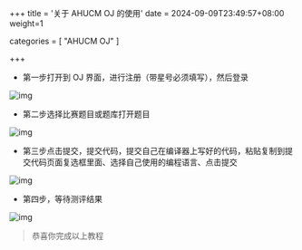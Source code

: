 +++
title = '关于 AHUCM OJ 的使用'
date = 2024-09-09T23:49:57+08:00
weight=1

categories = [
    "AHUCM OJ"
]


+++

+ 第一步打开到 OJ 界面，进行注册（带星号必须填写），然后登录
  
![img](/assets/images/posts/AHUCM-OJ/2022-10-18-01.png)

+ 第二步选择比赛题目或题库打开题目

![img](/assets/images/posts/AHUCM-OJ/2022-10-18-02.png)

+ 第三步点击提交，提交代码，提交自己在编译器上写好的代码，粘贴复制到提交代码页面复选框里面、选择自己使用的编程语言、点击提交
  
![img](/assets/images/posts/AHUCM-OJ/2022-10-18-03.png)

+ 第四步，等待测评结果
  
![img](/assets/images/posts/AHUCM-OJ/2022-10-18-04.png)

> 恭喜你完成以上教程